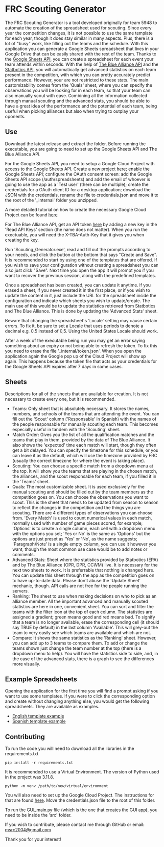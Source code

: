 # FRC Scouting Generator
The FRC Scouting Generator is a tool developed originally for team 5948 to automate the creation of the spreadsheet used for scouting. Since every year the competition changes, it is not possible to use the same template for each year, though it does stay similar in many aspects. Plus, there is a lot of "busy" work, like filling out the teams and the schedule. With this application you can generate a Google Sheets spreadsheet that lives in your Google Drive that can be easily shared with the rest of the team. Thanks to the [Google Sheets API](https://developers.google.com/sheets/api/reference/rest), you can create a spreadsheet for each event your team attends within seconds. With the help of [The Blue Alliance API](https://www.thebluealliance.com/apidocs/v3) and the [Statbotics API](https://www.statbotics.io/api/rest), you will automatically get advanced statistics on each team present in the competition, with which you can pretty accurately predict performance. However, your are not restricted to these stats. The main customizability comes from the 'Quals' sheet, where you can specify the observations you will be looking for in each team, so that your team can also manually scout with ease. Combining all the information collected through manual scouting and the advanced stats, you should be able to have a great idea of the performance and the potential of each team, being useful when picking alliances but also when trying to outplay your oponents.

## Use
Download the latest release and extract the folder. Before running the executable, you are going to need to set up the Google Sheets API and The Blue Alliance API.

For the Google Sheets API, you need to setup a Google Cloud Project with access to the Google Sheets API. Create a new project [here](https://console.cloud.google.com/projectcreate); enable the Google Sheets API; configure the OAuth consent screen: add the Google Sheets API scope (/auth/spreadsheets) and add the email of whoever is going to use the app as a 'Test user' (there can be multiple); create the credentials for a OAuth client ID for a desktop application; download the JSON with the credentials, rename the file to credentials.json and move it to the root of the '_internal' folder you unzipped.

A more detailed tutorial on how to create the necessary Google Cloud Project can be found [here](https://developers.google.com/sheets/api/quickstart/python)

For The Blue Alliance API, get an API token [here](https://www.thebluealliance.com/account) by adding a new key in the 'Read API Keys' section (the name does not matter). When you run the exectuable, you will need the X-TBA-Auth-Key that it gives you when creating the key.

Run 'Scouting_Generator.exe', read and fill out the prompts according to your needs, and click the button at the bottom that says "Create and Save". It is recommended to start by using one of the templates that are offered. If you wish to save your configuration without creating a spreadsheet you can also just click "Save". Next time you open the app it will prompt you if you want to recover the previous session, along with the predefined templates.

Once a spreadsheet has been created, you can update it anytime. If you erased a sheet, if you never created it in the first place, or if you wish to update the content in it, just include the URL for the spreadsheet inside the configuration and indicate which sheets you wish to update/create. The main use of this would be to update the statistics retrieved from Statbotics and The Blue Alliance. This is done by updating the 'Advanced Stats' sheet.

Beware that changing the spreadsheet's 'Locale' setting may cause certain errors. To fix it, be sure to set a Locale that uses periods to denote a decimal e.g. 0.5 instead of 0,5. Using the United States Locale should work.

After a week of the executable being run you may get an error saying something about an expiry or not being able to refresh the token. To fix this you need to erase the file '_internal/token.json'. When you open the application again the Google pop up of the Cloud Project will show up again. This happens because the token file that acts as your credentials for the Google Sheets API expires after 7 days in some cases.

## Sheets
Descriptions for all of the sheets that are available for creation. It is not necessary to create every one, but it is recommended.

- Teams: Only sheet that is absolutely necessary. It stores the names, numbers, and schools of the teams that are attending the event. You can fill out the 'Scout' column ('Responsable' in Spanish) with the names of the people responsable for manually scouting each team. This becomes especially useful in tandem with the 'Scouting' sheet.
- Match Order: Gives you the list of all the qualification matches and the teams that play in them, provided by the data of The Blue Alliance. It also shows the 'expected' time each match will start, though they often get a bit delayed. You can specify the timezone for this schedule, or you can leave it as the default, which will use the timezone provided by FRC (usually the correct timezone for where the event is taking place).
- Scouting: You can choose a specific match from a dropdown menu at the top. It will show you the teams that are playing in the chosen match, the alliances, and the scout responsable for each team, if you filled it in the 'Teams' sheet.
- Quals: The most customizable sheet. It is used exclusively for the manual scouting and should be filled out by the team members as the competition goes on. You can choose the observations you want to scout. This is the sheet that needs to be updated from season to season to reflect the changes in the competition and the things you are scouting. There are 4 different types of observations you can choose from. 'Every Match' is used to count numerical values in each match, normally used with number of game pieces scored, for example; 'Options' is to create a single column, each cell with a dropdown menu with the options you set; 'Yes or No' is the same as 'Options' but the options are just preset as 'Yes' or 'No', as the name suggests; 'Paragraph/Note' is a single empty column, you can use it however you want, though the most common use case would be to add notes or comments.
- Advanced Stats: Sheet where the statistics provided by Statbotics (EPA) and by The Blue Alliance (OPR, DPR, CCWM) live. It is necessary for the next two sheets to work. It is preferrable that nothing is changed here. You can update this sheet through the app as the competition goes on to have up-to-date data. Please don't abuse the 'Update Sheet' mechanic, though. API calls are not free for the people running the servers.
- Ranking: The sheet to use when making decisions on who to pick as an alliance member. All the important advanced and manually scouted statistics are here in one, convenient sheet. You can sort and filter the teams with the filter icon at the top of each column. The statistics are assigned a gradient; green means good and red means bad. To signify that a team is no longer available, erase the corresponding cell (it should say TRUE by default) in the last column 'Available'. This will grey-out the team to very easily see which teams are available and which are not.
- Compare: It shows the same statistics as the 'Ranking' sheet. However, you can add up to 3 teams to compare them. To add or change the teams shown just change the team number at the top (there is a dropdown menu to help). You will have the statistics side to side, and, in the case of the advanced stats, there is a graph to see the differences more visually.

## Example Spreadsheets
Opening the application for the first time you will find a prompt asking if you want to use some templates. If you were to click the corresponding option and create without changing anything else, you would get the following spreadsheets. They are available as examples.

- [English template example](https://docs.google.com/spreadsheets/d/11K-1oVin5HfTjDxt1L_8-VlmY1GssvZ1t-bzX-c4T5Q/edit?usp=sharing)
- [Spanish template example](https://docs.google.com/spreadsheets/d/1fK7XMPbOH0kVruFoO_5L4ssx_yM2mSrTmDVQkCVQC3E/edit?usp=sharing)


## Contributing
To run the code you will need to download all the libraries in the requirements.txt.

```shell
pip install -r requirements.txt
```

It is recommended to use a Virtual Environment. The version of Python used in the project was 3.11.8.

```shell
python -m venv /path/to/new/virtual/environment
```

You will also need to set up the Google Cloud Project. The instructions for that are found [here](#use). Move the credentials.json file to the root of this folder.

To run the GUI_main.py file (which is the one that creates the GUI app), you need to be inside the 'src' folder.

If you wish to contribute, please contact me through GitHub or email: msrc2004@gmail.com

Thank you for your interest!
